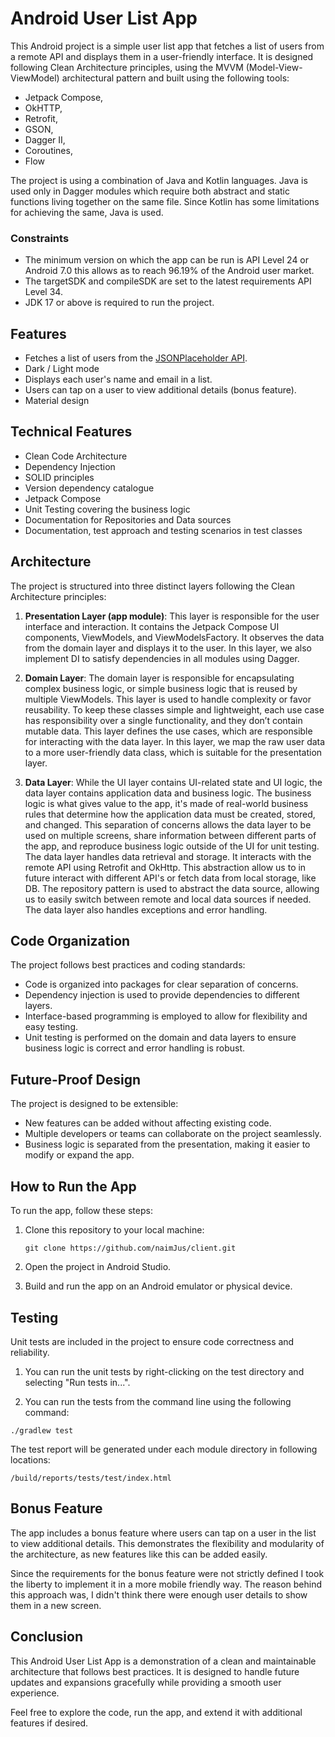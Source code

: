 # Android User List App

This Android project is a simple user list app that fetches a list of users from a remote API and displays them in a user-friendly interface. It is designed
following Clean Architecture principles, using the MVVM (Model-View-ViewModel) architectural pattern and built using the following tools:

- Jetpack Compose,
- OkHTTP,
- Retrofit,
- GSON,
- Dagger II,
- Coroutines,
- Flow

The project is using a combination of Java and Kotlin languages. Java is used only in Dagger modules which require both abstract and static functions living
together on the same file. Since Kotlin has some limitations for achieving the same, Java is used.

### Constraints

- The minimum version on which the app can be run is API Level 24 or Android 7.0 this allows as to reach 96.19% of the Android user market. 
- The targetSDK and compileSDK are set to the latest requirements API Level 34.
- JDK 17 or above is required to run the project.


## Features

- Fetches a list of users from the [JSONPlaceholder API](https://jsonplaceholder.typicode.com/users).
- Dark / Light mode
- Displays each user's name and email in a list.
- Users can tap on a user to view additional details (bonus feature).
- Material design

## Technical Features

- Clean Code Architecture
- Dependency Injection
- SOLID principles
- Version dependency catalogue
- Jetpack Compose 
- Unit Testing covering the business logic
- Documentation for Repositories and Data sources
- Documentation, test approach and testing scenarios in test classes

## Architecture

The project is structured into three distinct layers following the Clean Architecture principles:

1. **Presentation Layer (app module)**: This layer is responsible for the user interface and interaction. It contains the Jetpack Compose UI components,
   ViewModels, and ViewModelsFactory. It observes the data from the domain layer and displays it to the user. In this layer, we also implement DI to satisfy
   dependencies in all modules using Dagger.

2. **Domain Layer**: The domain layer is responsible for encapsulating complex business logic, or simple business logic that is reused by multiple ViewModels.
   This layer is used to handle complexity or favor reusability. To keep these classes simple and lightweight, each use case has responsibility over a single
   functionality, and they don’t contain mutable data. This layer defines the use cases, which are responsible for interacting with the data layer. In this
   layer, we map the raw user data to a more user-friendly data class, which is suitable for the presentation layer.

3. **Data Layer**: While the UI layer contains UI-related state and UI logic, the data layer contains application data and business logic. The business logic is
   what gives value to the app, it's made of real-world business rules that determine how the application data must be created, stored, and changed. This
   separation
   of concerns allows the data layer to be used on multiple screens, share information between different parts of the app, and reproduce business logic outside
   of the UI for unit testing. The data layer handles data retrieval and storage. It interacts with the remote API using Retrofit and OkHttp. This abstraction
   allow us to in future interact with different API's or fetch data from local storage, like DB. The repository pattern is used to abstract the data source,
   allowing us to easily switch between remote and local data sources if needed. The data layer also handles
   exceptions and error handling.

## Code Organization

The project follows best practices and coding standards:

- Code is organized into packages for clear separation of concerns.
- Dependency injection is used to provide dependencies to different layers.
- Interface-based programming is employed to allow for flexibility and easy testing.
- Unit testing is performed on the domain and data layers to ensure business logic is correct and error handling is robust.

## Future-Proof Design

The project is designed to be extensible:

- New features can be added without affecting existing code.
- Multiple developers or teams can collaborate on the project seamlessly.
- Business logic is separated from the presentation, making it easier to modify or expand the app.

## How to Run the App

To run the app, follow these steps:

1. Clone this repository to your local machine:

   ```
   git clone https://github.com/naimJus/client.git
   ```

2. Open the project in Android Studio.

3. Build and run the app on an Android emulator or physical device.

## Testing

Unit tests are included in the project to ensure code correctness and reliability.

1. You can run the unit tests by right-clicking on the test directory and selecting "Run tests in...".

2. You can run the tests from the command line using the following command:

```
./gradlew test
```

The test report will be generated under each module directory in following locations:

```
/build/reports/tests/test/index.html
```

## Bonus Feature

The app includes a bonus feature where users can tap on a user in the list to view additional details. This demonstrates the flexibility and modularity of the
architecture, as new features like this can be added easily.

Since the requirements for the bonus feature were not strictly defined I took the liberty to implement it in a more mobile friendly way. The reason behind this approach was, I didn't think there were enough user details to show them in a new screen. 

## Conclusion

This Android User List App is a demonstration of a clean and maintainable architecture that follows best practices. It is designed to handle future updates and
expansions gracefully while providing a smooth user experience.

Feel free to explore the code, run the app, and extend it with additional features if desired.